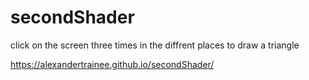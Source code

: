 # secondShader

click on the screen three times in the diffrent places to draw a triangle

https://alexandertrainee.github.io/secondShader/
